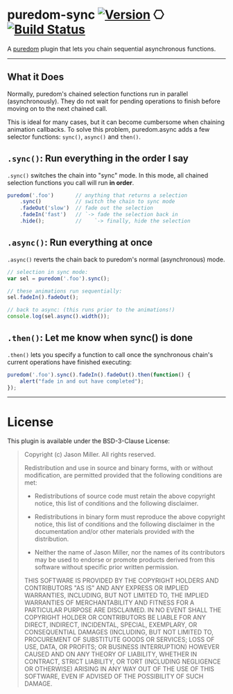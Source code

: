 puredom-sync [![Version](https://img.shields.io/npm/v/puredom-sync.svg?style=flat)](https://www.npmjs.org/package/puredom-sync) ⎔ [![Build Status](https://img.shields.io/travis/developit/puredom-sync.svg?style=flat&branch=master)](https://travis-ci.org/developit/puredom-sync)
=============

A [puredom](http://puredom.org) plugin that lets you chain sequential asynchronous functions.  


---


What it Does
------------

Normally, puredom's chained selection functions run in parallel (asynchronously). They
do not wait for pending operations to finish before moving on to the next chained call.

This is ideal for many cases, but it can become cumbersome when chaining animation callbacks.
To solve this problem, puredom.async adds a few selector functions: `sync()`, `async()` and `then()`.


`.sync()`: Run everything in the order I say
--------------------------------------------

`.sync()` switches the chain into "sync" mode. In this mode,
	all chained selection functions you call will run **in order**.

```JavaScript
puredom('.foo')       // anything that returns a selection
	.sync()           // switch the chain to sync mode
	.fadeOut('slow')  // fade out the selection
	.fadeIn('fast')   // `-> fade the selection back in
	.hide();          //    `-> finally, hide the selection
```

`.async()`: Run everything at once
----------------------------------

`.async()` reverts the chain back to puredom's normal (asynchronous) mode.

```JavaScript
// selection in sync mode:
var sel = puredom('.foo').sync();

// these animations run sequentially:
sel.fadeIn().fadeOut();

// back to async: (this runs prior to the animations!)
console.log(sel.async().width());
```

`.then()`: Let me know when sync() is done
------------------------------------------

`.then()` lets you specify a function to call once the synchronous
chain's current operations have finished executing:

```JavaScript
puredom('.foo').sync().fadeIn().fadeOut().then(function() {
	alert("fade in and out have completed");
});
```


---


License
=======
This plugin is available under the BSD-3-Clause License:

>	Copyright (c) Jason Miller. All rights reserved.
>
>	Redistribution and use in source and binary forms, with or without modification,
>	are permitted provided that the following conditions are met:
>
>	*	Redistributions of source code must retain the above copyright notice,
>		this list of conditions and the following disclaimer.
>
>	*	Redistributions in binary form must reproduce the above copyright notice,
>		this list of conditions and the following disclaimer in the documentation
>		and/or other materials provided with the distribution.
>
>	*	Neither the name of Jason Miller, nor the names of its contributors may be used to endorse
>		or promote products derived from this software without specific prior written permission.
>
>	THIS SOFTWARE IS PROVIDED BY THE COPYRIGHT HOLDERS AND CONTRIBUTORS "AS IS" AND ANY EXPRESS
>	OR IMPLIED WARRANTIES, INCLUDING, BUT NOT LIMITED TO, THE IMPLIED WARRANTIES OF MERCHANTABILITY
>	AND FITNESS FOR A PARTICULAR PURPOSE ARE DISCLAIMED. IN NO EVENT SHALL THE COPYRIGHT HOLDER
>	OR CONTRIBUTORS BE LIABLE FOR ANY DIRECT, INDIRECT, INCIDENTAL, SPECIAL, EXEMPLARY, OR CONSEQUENTIAL
>	DAMAGES (INCLUDING, BUT NOT LIMITED TO, PROCUREMENT OF SUBSTITUTE GOODS OR SERVICES; LOSS OF USE,
>	DATA, OR PROFITS; OR BUSINESS INTERRUPTION) HOWEVER CAUSED AND ON ANY THEORY OF LIABILITY, WHETHER
>	IN CONTRACT, STRICT LIABILITY, OR TORT (INCLUDING NEGLIGENCE OR OTHERWISE) ARISING IN ANY WAY
>	OUT OF THE USE OF THIS SOFTWARE, EVEN IF ADVISED OF THE POSSIBILITY OF SUCH DAMAGE.
